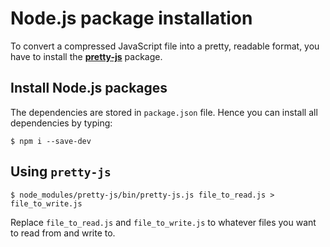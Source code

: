 # Node.js package installation

To convert a compressed JavaScript file into a pretty, readable format, you have to install the **[pretty-js](https://www.npmjs.com/package/pretty-js)** package.

## Install Node.js packages

The dependencies are stored in `package.json` file. Hence you can install all dependencies by typing:
```
$ npm i --save-dev
```

## Using `pretty-js`

```
$ node_modules/pretty-js/bin/pretty-js.js file_to_read.js > file_to_write.js
```
Replace `file_to_read.js` and `file_to_write.js` to whatever files you want to read from and write to.
